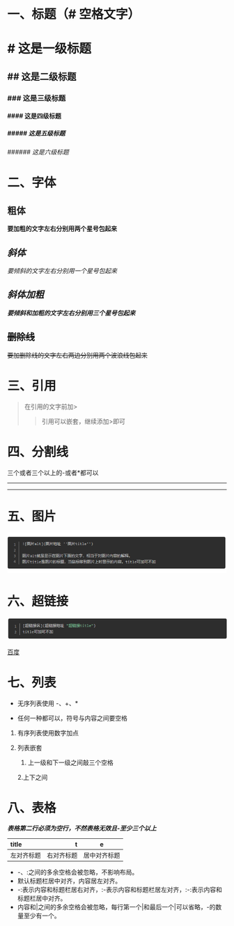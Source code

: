 # 一、标题（# 空格文字）
# # 这是一级标题
## ## 这是二级标题
### ### 这是三级标题
#### #### 这是四级标题
##### ##### 这是五级标题
###### ###### 这是六级标题

# 二、字体
## **粗体**
**要加粗的文字左右分别用两个星号包起来**
## *斜体*
*要倾斜的文字左右分别用一个星号包起来*
## ***斜体加粗***
***要倾斜和加粗的文字左右分别用三个星号包起来***
## ~~删除线~~
~~要加删除线的文字左右两边分别用两个波浪线包起来~~

# 三、引用
>在引用的文字前加>
>>引用可以嵌套，继续添加>即可

# 四、分割线
三个或者三个以上的-或者*都可以
***
-----
# 五、图片
![添加图片语法](pictures/picture.png "添加图片的语法" )

# 六、超链接
![超链接语法](pictures/p1.png)

[百度](http://baidu.com)

# 七、列表
- 无序列表使用 -、+、*
+ 任何一种都可以，符号与内容之间要空格
1. 有序列表使用数字加点
2. 列表嵌套


    1. 上一级和下一级之间敲三个空格
    
    2.上下之间
    
# 八、表格
***表格第二行必须为空行，不然表格无效且-至少三个以上***
 
 title|t|e
|:----|----:|:---:|
|左对齐标题|右对齐标题|居中对齐标题|
- -、:之间的多余空格会被忽略，不影响布局。
- 默认标题栏居中对齐，内容居左对齐。
- -:表示内容和标题栏居右对齐，:-表示内容和标题栏居左对齐，:-:表示内容和标题栏居中对齐。
- 内容和|之间的多余空格会被忽略，每行第一个|和最后一个|可以省略，-的数量至少有一个。

# 

 





